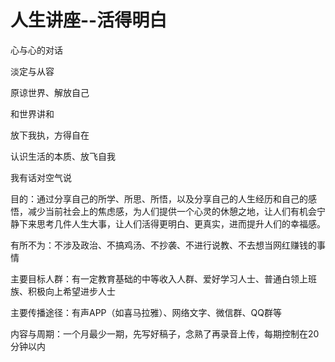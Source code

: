 # 人生讲座--活得明白

心与心的对话

淡定与从容

原谅世界、解放自己

和世界讲和

放下我执，方得自在

认识生活的本质、放飞自我

我有话对空气说

目的：通过分享自己的所学、所思、所悟，以及分享自己的人生经历和自己的感悟，减少当前社会上的焦虑感，为人们提供一个心灵的休憩之地，让人们有机会宁静下来思考几件人生大事，让人们活得更明白、更真实，进而提升人们的幸福感。

有所不为：不涉及政治、不搞鸡汤、不抄袭、不进行说教、不去想当网红赚钱的事情

主要目标人群：有一定教育基础的中等收入人群、爱好学习人士、普通白领上班族、积极向上希望进步人士

主要传播途径：有声APP（如喜马拉雅）、网络文字、微信群、QQ群等

内容与周期：一个月最少一期，先写好稿子，念熟了再录音上传，每期控制在20分钟以内

